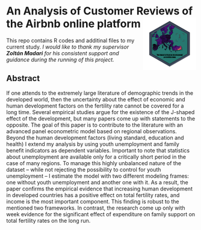# An Analysis of Customer Reviews of the Airbnb online platform <img src="logo.png" align="right" width="140" height="140" />

This repo contains R codes and additinal files to my current study. *I would like to thank my supervisor*  ***Zoltán Madari*** *for his consistent support and guidance during the running of this project.*

## Abstract

If one attends to the extremely large literature of demographic trends in the developed world, then the uncertainty about the effect of economic and human development factors on the fertility rate cannot be covered for a long time. Several empirical studies argue for the existence of the J-shaped effect of the development, but many papers come up with statements to the opposite. The goal of this paper is to contribute to the literature with an advanced panel econometric model based on regional observations.  Beyond the human development factors (living standard, education and health) I extend my analysis by using youth unemployment and family benefit indicators as dependent variables. Important to note that statistics about unemployment are available only for a critically short period in the case of many regions. To manage this highly unbalanced nature of the dataset – while not rejecting the possibility to control for youth unemployment – I estimate the model with two different modeling frames: one without youth unemployment and another one with it. 
As a result, the paper confirms the empirical evidence that increasing human development in developed countries has a positive effect on total fertility rates, and income is the most important component. This finding is robust to the mentioned two frameworks. In contrast, the research come up only with week evidence for the significant effect of expenditure on family support on total fertility rates on the long run.